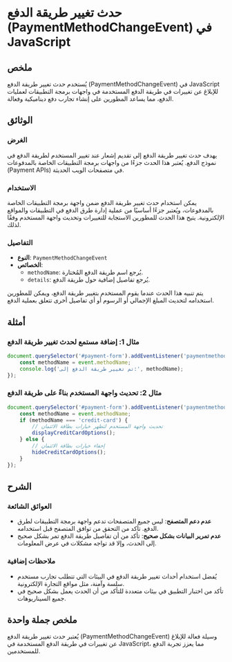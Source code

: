 <!--
Meta Description: # حدث تغيير طريقة الدفع (PaymentMethodChangeEvent) في JavaScript ## ملخص يُستخدم حدث تغيير طريقة الدفع (PaymentMethodChangeEvent) في JavaScript للإبلا...
Meta Keywords: الدفع, طريقة, تغيير, methodname, حدث
-->

# حدث تغيير طريقة الدفع (PaymentMethodChangeEvent) في JavaScript

## ملخص
يُستخدم حدث تغيير طريقة الدفع (PaymentMethodChangeEvent) في JavaScript للإبلاغ عن تغييرات في طريقة الدفع المستخدمة في واجهات برمجة التطبيقات لعمليات الدفع، مما يساعد المطورين على إنشاء تجارب دفع ديناميكية وفعالة.

## الوثائق
### الغرض
يهدف حدث تغيير طريقة الدفع إلى تقديم إشعار عند تغيير المستخدم لطريقة الدفع في نموذج الدفع. يُعتبر هذا الحدث جزءًا من واجهات برمجة التطبيقات الخاصة بالمدفوعات (Payment APIs) في متصفحات الويب الحديثة.

### الاستخدام
يمكن استخدام حدث تغيير طريقة الدفع ضمن واجهة برمجة التطبيقات الخاصة بالمدفوعات، ويُعتبر جزءًا أساسيًا من عملية إدارة طرق الدفع في التطبيقات والمواقع الإلكترونية. يتيح هذا الحدث للمطورين الاستجابة للتغييرات وتحديث واجهة المستخدم وفقًا لذلك.

### التفاصيل
- **النوع**: `PaymentMethodChangeEvent`
- **الخصائص**:
  - `methodName`: يُرجع اسم طريقة الدفع المُختارة.
  - `details`: يُرجع تفاصيل إضافية حول طريقة الدفع.
  
يتم تنبيه هذا الحدث عندما يقوم المستخدم بتغيير طريقة الدفع، ويمكن للمطورين استخدامه لتحديث المبلغ الإجمالي أو الرسوم أو أي تفاصيل أخرى تتعلق بعملية الدفع.

## أمثلة
### مثال 1: إضافة مستمع لحدث تغيير طريقة الدفع
```javascript
document.querySelector('#payment-form').addEventListener('paymentmethodchange', function(event) {
    const methodName = event.methodName;
    console.log('تم تغيير طريقة الدفع إلى:', methodName);
});
```

### مثال 2: تحديث واجهة المستخدم بناءً على طريقة الدفع
```javascript
document.querySelector('#payment-form').addEventListener('paymentmethodchange', function(event) {
    const methodName = event.methodName;
    if (methodName === 'credit-card') {
        // تحديث واجهة المستخدم لتظهر خيارات بطاقة الائتمان
        displayCreditCardOptions();
    } else {
        // إخفاء خيارات بطاقة الائتمان
        hideCreditCardOptions();
    }
});
```

## الشرح
### العوائق الشائعة
- **عدم دعم المتصفح**: ليس جميع المتصفحات تدعم واجهة برمجة التطبيقات لطرق الدفع. تأكد من التحقق من توافق المتصفح قبل استخدامه.
- **عدم تمرير البيانات بشكل صحيح**: تأكد من أن تفاصيل طريقة الدفع تمر بشكل صحيح إلى الحدث، وإلا قد تواجه مشكلات في عرض المعلومات.

### ملاحظات إضافية
- يُفضل استخدام أحداث تغيير طريقة الدفع في البيئات التي تتطلب تجارب مستخدم سلسة وآمنة، مثل مواقع التجارة الإلكترونية.
- تأكد من اختبار التطبيق في بيئات متعددة للتأكد من أن الحدث يعمل بشكل صحيح في جميع السيناريوهات.

## ملخص جملة واحدة
يُعتبر حدث تغيير طريقة الدفع (PaymentMethodChangeEvent) وسيلة فعالة للإبلاغ عن تغييرات في طريقة الدفع المستخدمة في JavaScript، مما يعزز تجربة الدفع للمستخدمين.
